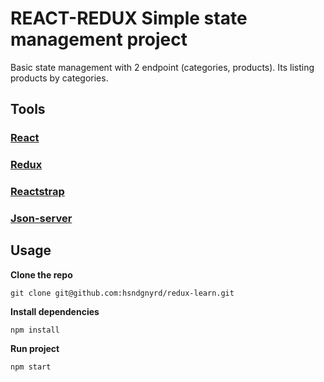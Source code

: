 # REACT-REDUX Simple state management project

Basic state management with 2 endpoint (categories, products). Its listing products by categories.

## Tools

### [React](https://reactjs.org/)

### [Redux](https://redux.js.org/)

### [Reactstrap](https://reactstrap.github.io/)

### [Json-server](https://my-json-server.typicode.com)

## Usage

**Clone the repo**

```
git clone git@github.com:hsndgnyrd/redux-learn.git
```

**Install dependencies**

```
npm install
```

**Run project**

```
npm start
```
